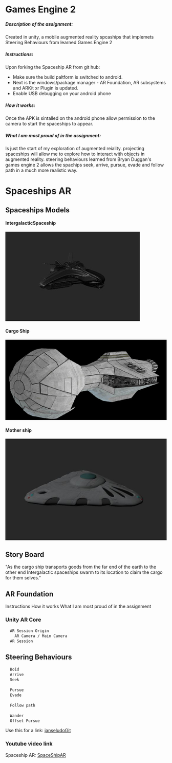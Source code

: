 # Games Engine 2
##### Description of the assignment:
Created in unity, a mobile augmented reality spcaships that implemets Steering Behaviours from learned Games Engine 2

##### Instructions:
Upon forking the Spaceship AR from git hub:
* Make sure the build paltform is switched to android.
* Next is the windows/package manager - AR Foundation, AR subsystems and ARKit xr Plugin is updated.
* Enable USB debugging on your android phone

##### How it works:
Once the APK is sintalled on the android phone allow permission to the camera to start the spaceships to appear.

##### What I am most proud of in the assignment:
Is just the start of my exploration of augmented reiality. projecting spaceships will allow me to explore how to interact with objects in augmented reality. steering behaviours learned from Bryan Duggan's games engine 2 allows the spachips seek, arrive, pursue, evade and follow path in a much more realistic way.


# Spaceships AR

## Spaceships Models

#### IntergalacticSpaceship
![alt text](Images_MD/IntergalacticSpaceship.JPG  "Intergalactic Space ship")

#### Cargo Ship
![alt text](Images_MD/CargoShip.JPG "Cargo Ship")

#### Mother ship
![alt text](Images_MD/Mothership.JPG "Mother ship")



## Story Board
"As the cargo ship transports goods from the far end of the earth to the other end Intergalactic spaceships swarm to its location to claim the cargo for them selves."

## AR Foundation

Instructions
How it works
What I am most proud of in the assignment

### Unity AR Core

```
  AR Session Origin
    AR Camera / Main Camera
  AR Session

```

## Steering Behaviours

```
  Boid
  Arrive
  Seek

  Pursue
  Evade

  Follow path

  Wander
  Offset Pursue
```

Use this for a link: [janseludoGit](https://github.com/janseludo/Games-Engine-2)

### Youtube video link
Spaceship AR: [SpaceShipAR](https://www.youtube.com/watch?v=bO7pLzY0T60&feature=youtu.be)
